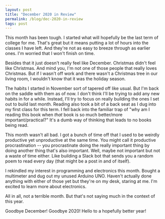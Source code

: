 ```yaml
---
layout: post
title: "December 2020 in Review"
permalink: /blog/dec-2020-in-review
tags: post
---
```


This month has been tough. I started what will hopefully be the last term of college for me. That's great but it means putting a lot of hours into the classes I have left. And they're not as easy to breeze through as earlier ones. I'm worried that I won't finish on time.

Besides that it just doesn't really feel like December. Christmas didn't feel like Christmas. And mind you, I'm not one of those people that really loves Christmas. But if I wasn't off work and there wasn't a Christmas tree in our living room, I wouldn't know that it was the holiday season.

The habits I started in November sort of tapered off like usual. But I'm back on the saddle with them as of now. I don't think I'll be trying to add any new habits in for a while. Instead, I'll try to focus on really building the ones I set out to build last month. Reading also took a bit of a back seat as I dug into my first class for this term. I fell back into the familiar trap of "why am I reading this book when _that_ book is so much better/more important/practical?" It's a dumb way of thinking that leads to no books being read.

This month wasn't all bad. I got a bunch of time off that I used to be weirdly productive yet unproductive at the same time. You might call it productive procrastination -- you procrastinate doing the really important thing by doing another thing that's also important. Well, maybe not important but not a waste of time either. Like building a Slack bot that sends you a random poem to read every day (that might be a post in and of itself).

I rekindled my interest in programming and electronics this month. Bought a multimeter and dug out my unused Arduino UNO. Haven't actually done anything with either of those yet but they're on my desk, staring at me. I'm excited to learn more about electronics.

All in all, not a terrible month. But that's not saying much in the context of this year.

Goodbye December!
Goodbye 2020!
Hello to a hopefully better year!
